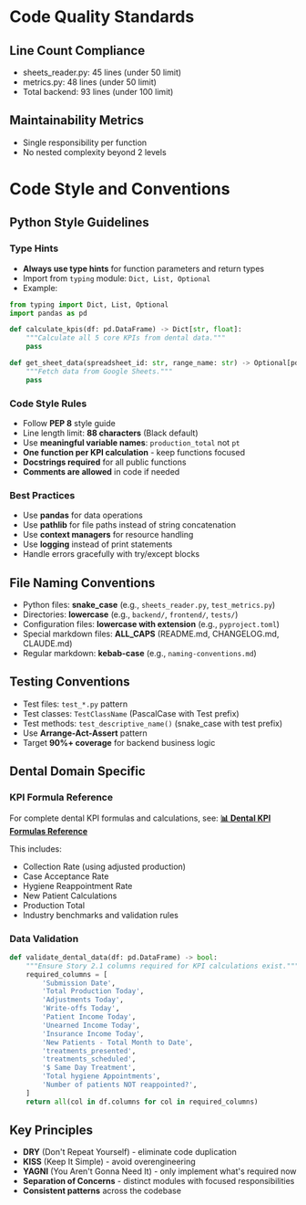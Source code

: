 # Code Quality Standards

## Line Count Compliance
- sheets_reader.py: 45 lines (under 50 limit)
- metrics.py: 48 lines (under 50 limit)
- Total backend: 93 lines (under 100 limit)

## Maintainability Metrics
- Single responsibility per function
- No nested complexity beyond 2 levels

# Code Style and Conventions

## Python Style Guidelines

### Type Hints
- **Always use type hints** for function parameters and return types
- Import from `typing` module: `Dict, List, Optional`
- Example:
```python
from typing import Dict, List, Optional
import pandas as pd

def calculate_kpis(df: pd.DataFrame) -> Dict[str, float]:
    """Calculate all 5 core KPIs from dental data."""
    pass

def get_sheet_data(spreadsheet_id: str, range_name: str) -> Optional[pd.DataFrame]:
    """Fetch data from Google Sheets."""
    pass
```

### Code Style Rules
- Follow **PEP 8** style guide
- Line length limit: **88 characters** (Black default)
- Use **meaningful variable names**: `production_total` not `pt`
- **One function per KPI calculation** - keep functions focused
- **Docstrings required** for all public functions
- **Comments are allowed** in code if needed

### Best Practices
- Use **pandas** for data operations
- Use **pathlib** for file paths instead of string concatenation
- Use **context managers** for resource handling
- Use **logging** instead of print statements
- Handle errors gracefully with try/except blocks

## File Naming Conventions
- Python files: **snake_case** (e.g., `sheets_reader.py`, `test_metrics.py`)
- Directories: **lowercase** (e.g., `backend/`, `frontend/`, `tests/`)
- Configuration files: **lowercase with extension** (e.g., `pyproject.toml`)
- Special markdown files: **ALL_CAPS** (README.md, CHANGELOG.md, CLAUDE.md)
- Regular markdown: **kebab-case** (e.g., `naming-conventions.md`)

## Testing Conventions
- Test files: `test_*.py` pattern
- Test classes: `TestClassName` (PascalCase with Test prefix)
- Test methods: `test_descriptive_name()` (snake_case with test prefix)
- Use **Arrange-Act-Assert** pattern
- Target **90%+ coverage** for backend business logic

## Dental Domain Specific

### KPI Formula Reference
For complete dental KPI formulas and calculations, see:
**[📊 Dental KPI Formulas Reference](../../reference/dental-kpi-formulas.md)**

This includes:
- Collection Rate (using adjusted production)
- Case Acceptance Rate
- Hygiene Reappointment Rate
- New Patient Calculations
- Production Total
- Industry benchmarks and validation rules

### Data Validation
```python
def validate_dental_data(df: pd.DataFrame) -> bool:
    """Ensure Story 2.1 columns required for KPI calculations exist."""
    required_columns = [
        'Submission Date',
        'Total Production Today',
        'Adjustments Today',
        'Write-offs Today',
        'Patient Income Today',
        'Unearned Income Today',
        'Insurance Income Today',
        'New Patients - Total Month to Date',
        'treatments_presented',
        'treatments_scheduled',
        '$ Same Day Treatment',
        'Total hygiene Appointments',
        'Number of patients NOT reappointed?',
    ]
    return all(col in df.columns for col in required_columns)
```

## Key Principles
- **DRY** (Don't Repeat Yourself) - eliminate code duplication
- **KISS** (Keep It Simple) - avoid overengineering
- **YAGNI** (You Aren't Gonna Need It) - only implement what's required now
- **Separation of Concerns** - distinct modules with focused responsibilities
- **Consistent patterns** across the codebase
